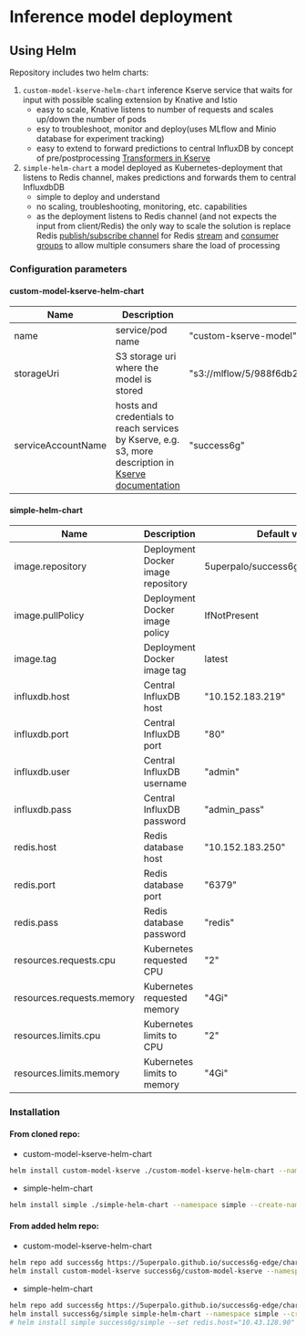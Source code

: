 # Inference model deployment

## Using Helm

Repository includes two helm charts:
1. `custom-model-kserve-helm-chart` inference Kserve service that waits for input with possible scaling extension by Knative and Istio
   * easy to scale, Knative listens to number of requests and scales up/down the number of pods
   * esy to troubleshoot, monitor and deploy(uses MLflow and Minio database for experiment tracking)
   * easy to extend to forward predictions to central InfluxDB by concept of pre/postprocessing [Transformers in Kserve](https://kserve.github.io/website/0.13/modelserving/v1beta1/transformer/collocation/)
2. `simple-helm-chart` a model deployed as Kubernetes-deployment that listens to Redis channel, makes predictions and forwards them to central InfluxdbDB
   * simple to deploy and understand
   * no scaling, troubleshooting, monitoring, etc. capabilities
   * as the deployment listens to Redis channel (and not expects the input from client/Redis) the only way to scale the solution is replace Redis [publish/subscribe channel](https://redis.io/docs/latest/develop/interact/pubsub/) for Redis [stream](https://redis.io/docs/latest/develop/data-types/streams/) and [consumer groups](https://redis.io/docs/latest/develop/data-types/streams/#consumer-groups) to allow multiple consumers share the load of processing 

### Configuration parameters

#### custom-model-kserve-helm-chart
 	
| Name               | Description                                                                                                                                                                                        | Default value                                                    |
| ------------------ | -------------------------------------------------------------------------------------------------------------------------------------------------------------------------------------------------- | ---------------------------------------------------------------- |
| name               | service/pod name                                                                                                                                                                                   | "custom-kserve-model"                                            |
| storageUri         | S3 storage uri where the model is stored                                                                                                                                                           | "s3://mlflow/5/988f6db2906641b8bcc1494c36619f9d/artifacts/model" |
| serviceAccountName | hosts and credentials to reach services by Kserve, e.g. s3, more description in [Kserve documentation](https://kserve.github.io/website/latest/modelserving/storage/s3/s3/#create-service-account) | "success6g"                                                      |

#### simple-helm-chart

| Name                      | Description                        | Default value                     |
| ------------------------- | ---------------------------------- | --------------------------------- |
| image.repository          | Deployment Docker image repository | 5uperpalo/success6g_custom_kserve |
| image.pullPolicy          | Deployment Docker image policy     | IfNotPresent                      |
| image.tag                 | Deployment Docker image tag        | latest                            |
| influxdb.host             | Central InfluxDB host              | "10.152.183.219"                  |
| influxdb.port             | Central InfluxDB port              | "80"                              |
| influxdb.user             | Central InfluxDB username          | "admin"                           |
| influxdb.pass             | Central InfluxDB password          | "admin_pass"                      |
| redis.host                | Redis database host                | "10.152.183.250"                  |
| redis.port                | Redis database port                | "6379"                            |
| redis.pass                | Redis database password            | "redis"                           |
| resources.requests.cpu    | Kubernetes requested CPU           | "2"                               |
| resources.requests.memory | Kubernetes requested memory        | "4Gi"                             |
| resources.limits.cpu      | Kubernetes limits to CPU           | "2"                               |
| resources.limits.memory   | Kubernetes limits to memory        | "4Gi"                             |

### Installation

#### From cloned repo:
* custom-model-kserve-helm-chart
```bash
helm install custom-model-kserve ./custom-model-kserve-helm-chart --namespace custom-model-kserve --create-namespace
```
* simple-helm-chart
```bash
helm install simple ./simple-helm-chart --namespace simple --create-namespace
```

#### From added helm repo:
* custom-model-kserve-helm-chart
```bash
helm repo add success6g https://5uperpalo.github.io/success6g-edge/charts/
helm install custom-model-kserve success6g/custom-model-kserve --namespace custom-model-kserve --create-namespace
```
* simple-helm-chart
```bash
helm repo add success6g https://5uperpalo.github.io/success6g-edge/charts/
helm install success6g/simple simple-helm-chart --namespace simple --create-namespace
# helm install simple success6g/simple --set redis.host="10.43.128.90" --set influxdb.host="10.17.252.101" --set influxdb.port="30567" --namespace simple --create-namespace
```

